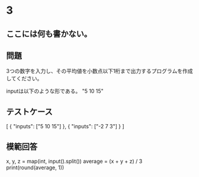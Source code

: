 # 3
ここには何も書かない。
---
## 問題

3つの数字を入力し、その平均値を小数点以下1桁まで出力するプログラムを作成してください。

inputは以下のような形である。
"5 10 15"
## テストケース

[
	{
		"inputs": ["5 10 15"]
	},
	{
		"inputs": ["-2 7 3"]
	}
]


## 模範回答
x, y, z = map(int, input().split())
average = (x + y + z) / 3
print(round(average, 1))